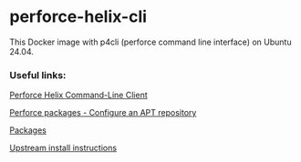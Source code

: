 # perforce-helix-cli

This Docker image with p4cli (perforce command line interface) on Ubuntu 24.04.

### Useful links:
[Perforce Helix Command-Line Client](https://www.perforce.com/downloads/helix-command-line-client-p4)

[Perforce packages - Configure an APT repository](https://help.perforce.com/helix-core/extras/packages/perforce-packages.html#APT)

[Packages](https://package.perforce.com/apt/ubuntu/dists/noble/)

[Upstream install instructions](https://www.perforce.com/perforce/doc.current/manuals/p4sag/index.html#P4SAG/install.linux.packages.install.html%3FTocPath%3DInstalling%2520and%2520upgrading%2520the%2520server%7CLinux%2520package-based%2520installation%7C_____1)
